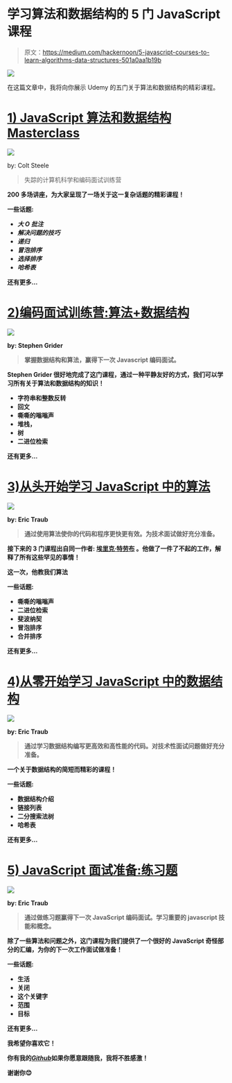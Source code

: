 # 学习算法和数据结构的 5 门 JavaScript 课程

> 原文：<https://medium.com/hackernoon/5-javascript-courses-to-learn-algorithms-data-structures-501a0aa1b19b>

![](img/d35b6d9d848dca9e948984764f2d0c12.png)

在这篇文章中，我将向你展示 Udemy 的五门关于算法和数据结构的精彩课程。

# [1) JavaScript 算法和数据结构 Masterclass](https://www.udemy.com/js-algorithms-and-data-structures-masterclass/)

![](img/f13b4be9eb73754a8fa405f854e807be.png)

by: Colt Steele

> 失踪的计算机科学和编码面试训练营

[](https://www.udemy.com/user/coltsteele/)**200 多场讲座，为大家呈现了一场关于这一复杂话题的精彩课程！**

****一些话题:****

*   ***大 O 批注***
*   ***解决问题的技巧***
*   ***递归***
*   ***冒泡排序***
*   ***选择排序***
*   ***哈希表***

**还有更多…**

# **[2)编码面试训练营:算法+数据结构](https://www.udemy.com/coding-interview-bootcamp-algorithms-and-data-structure/)**

**![](img/289efb3b04cfe112d078021bc7584b06.png)**

**by: Stephen Grider**

> **掌握数据结构和算法，赢得下一次 Javascript 编码面试。**

**Stephen Grider 很好地完成了这门课程，通过一种平静友好的方式，我们可以学习所有关于算法和数据结构的知识！**

*   **字符串和整数反转**
*   **回文**
*   **嘶嘶的嗡嗡声**
*   **堆栈，**
*   **树**
*   **二进位检索**

**还有更多…**

# **[3)从头开始学习 JavaScript 中的算法](https://www.udemy.com/learning-data-structures-in-javascript-from-scratch/)**

**![](img/2224d4f17ee727fc29372fc8d4b171b6.png)**

**by: Eric Traub**

> **通过使用算法使你的代码和程序更快更有效。为技术面试做好充分准备。**

**接下来的 3 门课程出自同一作者: [**埃里克·特劳布**](https://www.udemy.com/user/eric-traub/) **。他做了一件了不起的工作，解释了所有这些罕见的事情！****

**这一次，他教我们算法**

****一些话题:****

*   **嘶嘶的嗡嗡声**
*   **二进位检索**
*   **斐波纳契**
*   **冒泡排序**
*   **合并排序**

**还有更多…**

# **[4)从零开始学习 JavaScript 中的数据结构](https://www.udemy.com/learning-data-structures-in-javascript-from-scratch/)**

**![](img/eee02a8aa9385f0a3457a0afe3a132c3.png)**

**by: Eric Traub**

> **通过学习数据结构编写更高效和高性能的代码。对技术性面试问题做好充分准备。**

**一个关于数据结构的简短而精彩的课程！**

****一些话题:****

*   **数据结构介绍**
*   **链接列表**
*   **二分搜索法树**
*   **哈希表**

**还有更多…**

# **[5) JavaScript 面试准备:练习题](https://www.udemy.com/javascript-interview-prep/)**

**![](img/e1dd78202527f1c5c17a17f535406833.png)**

**by: Eric Traub**

> **通过做练习题赢得下一次 JavaScript 编码面试。学习重要的 javascript 技能和概念。**

**除了一些算法和问题之外，这门课程为我们提供了一个很好的 JavaScript 奇怪部分的汇编，为你的下一次工作面试做准备！**

****一些话题:****

*   **生活**
*   **关闭**
*   **这个关键字**
*   **范围**
*   **目标**

**还有更多…**

**我希望你喜欢它！**

****你有我的**[***Github***](https://github.com/germancutraro)**如果你愿意跟随我，我将不胜感激！****

**谢谢你😊**